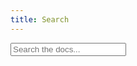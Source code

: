 ```yaml
---
title: Search
---
```

<div class="algolia-search-wrapper">
    <span class="algolia-autocomplete" style="position: relative; display: inline-block; direction: ltr;">
        <input id="algolia-search-input" type="text" accesskey="s" autocomplete="off" autocorrect="off" autocapitalize="off" spellcheck="false" dir="auto" placeholder="Search the docs...">
    </span>
</div>
